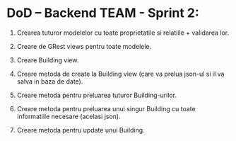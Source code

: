 
# DoD – Backend TEAM - Sprint 2:

1. Crearea tuturor modelelor cu toate proprietatile si relatiile + validarea lor.

2. Creare de GRest views pentru toate modelele.

3. Creare Building view.

4. Creare metoda de create la Building view (care va prelua json-ul si il va salva in baza de date).

5. Creare metoda pentru preluarea tuturor Building-urilor. 

6. Creare metoda pentru preluarea unui singur Building cu toate informatiile necesare (acelasi json).

7. Creare metoda pentru update unui Building.